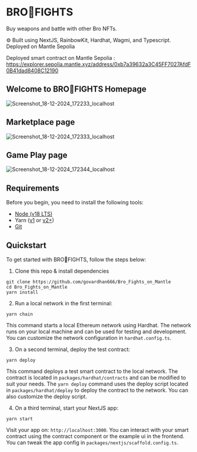 # BRO💪FIGHTS
Buy weapons and battle with other Bro NFTs.

⚙️ Built using NextJS, RainbowKit, Hardhat, Wagmi, and Typescript. Deployed on Mantle Sepolia

Deployed smart contract on Mantle Sepolia : https://explorer.sepolia.mantle.xyz/address/0xb7a39632a3C45FF7027AfdF0B41dad8408C12190

## Welcome to BRO💪FIGHTS Homepage

![Screenshot_18-12-2024_172233_localhost](https://github.com/user-attachments/assets/54ec6446-cb61-4ec1-bcc1-31b6f140d3e4)

## Marketplace page

![Screenshot_18-12-2024_172333_localhost](https://github.com/user-attachments/assets/35ae4dd5-1731-4b2d-8c29-2bc2ce8acd60)

## Game Play page

![Screenshot_18-12-2024_172344_localhost](https://github.com/user-attachments/assets/eda5fd20-51c9-4b2c-8303-e8aca5f3a3d6)

## Requirements

Before you begin, you need to install the following tools:

- [Node (v18 LTS)](https://nodejs.org/en/download/)
- Yarn ([v1](https://classic.yarnpkg.com/en/docs/install/) or [v2+](https://yarnpkg.com/getting-started/install))
- [Git](https://git-scm.com/downloads)

## Quickstart

To get started with BRO💪FIGHTS, follow the steps below:

1. Clone this repo & install dependencies

```
git clone https://github.com/govardhan666/Bro_Fights_on_Mantle
cd Bro_Fights_on_Mantle
yarn install
```

2. Run a local network in the first terminal:

```
yarn chain
```

This command starts a local Ethereum network using Hardhat. The network runs on your local machine and can be used for testing and development. You can customize the network configuration in `hardhat.config.ts`.

3. On a second terminal, deploy the test contract:

```
yarn deploy
```

This command deploys a test smart contract to the local network. The contract is located in `packages/hardhat/contracts` and can be modified to suit your needs. The `yarn deploy` command uses the deploy script located in `packages/hardhat/deploy` to deploy the contract to the network. You can also customize the deploy script.

4. On a third terminal, start your NextJS app:

```
yarn start
```

Visit your app on: `http://localhost:3000`. You can interact with your smart contract using the contract component or the example ui in the frontend. You can tweak the app config in `packages/nextjs/scaffold.config.ts`.
